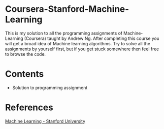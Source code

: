 # Coursera-Stanford-Machine-Learning
This is my solution to all the programming assignments of Machine-Learning (Coursera) taught by Andrew Ng. After completing this course you will get a broad idea of Machine learning algorithms. Try to solve all the assignments by yourself first, but if you get stuck somewhere then feel free to browse the code.

# Contents
* Solution to programming assignment
# References
[Machine Learning - Stanford University](https://www.coursera.org/learn/machine-learning)
